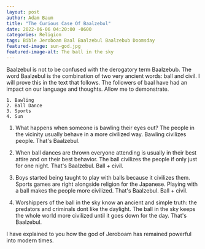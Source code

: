 ```yaml
---
layout: post 
author: Adam Baum 
title: "The Curious Case Of Baalzebul"
date: 2022-06-06 04:20:00 -0600
categories: Religion 
tags: Bible Jeroboam Baal Baalzebul Baalzebub Doomsday
featured-image: sun-god.jpg
featured-image-alt: The ball in the sky 
---
```

Baalzebul is not to be confused with the derogatory term Baalzebub. The word Baalzebul is the combination of two very ancient words: ball and civil. I will prove this in the text that follows. The followers of baal have had an impact on our language and thoughts. Allow me to demonstrate.

	1. Bawling 
	2. Ball Dance 
	3. Sports 
	4. Sun

1. What happens when someone is bawling their eyes out? The people in the vicinity usually behave in a more civilized way. Bawling civilizes people. That's Baalzebul.

2. When ball dances are thrown everyone attending is usually in their best attire and on their best behavior. The ball civilizes the people if only just for one night. That's Baalzebul. Ball + civil.

3. Boys started being taught to play with balls because it civilizes them. Sports games are right alongside religion for the Japanese. Playing with a ball makes the people more civilized. That's Baalzebul. Ball + civil.

4. Worshippers of the ball in the sky know an ancient and simple truth: the predators and criminals dont like the daylight. The ball in the sky keeps the whole world more civilized until it goes down for the day. That's Baalzebul.

I have explained to you how the god of Jeroboam has remained powerful into modern times. 
